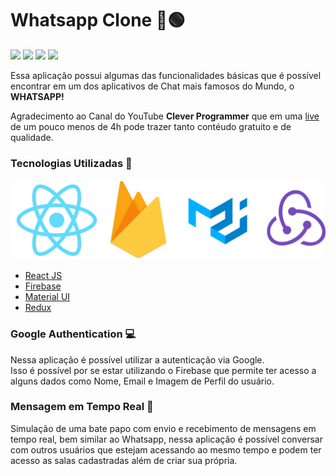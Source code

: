 # Whatsapp Clone 💬🟢
![](https://img.shields.io/github/languages/count/LuuizAlves/React_Firebase-Whatsapp) ![](https://img.shields.io/github/languages/top/LuuizAlves/React_Firebase-Whatsapp) ![](https://img.shields.io/github/last-commit/LuuizAlves/React_Firebase-Whatsapp) ![](https://img.shields.io/github/repo-size/LuuizAlves/React_Firebase-Whatsapp)

Essa aplicação possui algumas das funcionalidades básicas que é possível encontrar em um dos aplicativos de Chat mais famosos do Mundo, o <strong>WHATSAPP!</strong>

Agradecimento ao Canal do YouTube <strong>Clever Programmer</strong> que em uma <a href="https://bit.ly/3qIxjch" target="_blank">live</a> de um pouco menos de 4h pode trazer tanto contéudo gratuito e de qualidade.

### Tecnologias Utilizadas 🚀

<p align="center">
  <img src="https://github.com/LuuizAlves/React_Firebase-Whatsapp/blob/master/github/Techs.png?raw=true" alt="Techs"/>
</p>

- <a target="_blank" href="https://reactjs.org/">React JS</a>
- <a target="_blank" href="https://firebase.google.com/docs">Firebase</a>
- <a target="_blank" href="https://material-ui.com/pt/">Material UI</a>
- <a target="_blank" href="https://redux.js.org/">Redux</a>

### Google Authentication 💻
Nessa aplicação é possível utilizar a autenticação via Google. <br/>
Isso é possível por se estar utilizando o Firebase que permite ter acesso a alguns dados como Nome, Email e Imagem de Perfil do usuário.

### Mensagem em Tempo Real 💬
Simulação de uma bate papo com envio e recebimento de mensagens em tempo real, bem similar ao Whatsapp, nessa aplicação é possível conversar com outros usuários que estejam acessando ao mesmo tempo e podem ter acesso as salas cadastradas além de criar sua própria.
